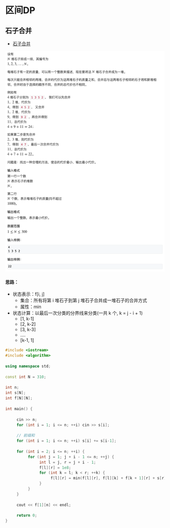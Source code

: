 # 区间DP

## 石子合并



- [石子合并](https://www.acwing.com/activity/content/problem/content/1007/)



![](./picture/石子合并.png)





#### 思路：

- 状态表示：f[i, j]
  - 集合：所有将第 i 堆石子到第 j 堆石子合并成一堆石子的合并方式
  - 属性：min
- 状态计算：以最后一次分类的分界线来分类(一共 k 个, k = j - i + 1)
  - [1, k-1]
  - [2, k-2]
  - [3, k-3]
  - ....
  - [k-1, 1]





```c++
#include <iostream>
#include <algorithm>

using namespace std;

const int N = 310;

int n;
int s[N];
int f[N][N];

int main() {
     
     cin >> n;
     for (int i = 1; i <= n; ++i) cin >> s[i];
     
     // 前缀和
     for (int i = 1; i <= n; ++i) s[i] += s[i-1];
     
     for (int i = 2; i <= n; ++i) {
          for (int j = 1; j + i - 1 <= n; ++j) {
               int l = j, r = j + i - 1;
               f[l][r] = 1e8;
               for (int k = l; k < r; ++k) {
                    f[l][r] = min(f[l][r], f[l][k] + f[k + 1][r] + s[r] - s[l - 1]);
               }
          }
     }
     
     cout << f[1][n] << endl;
     
     return 0;
}
```

